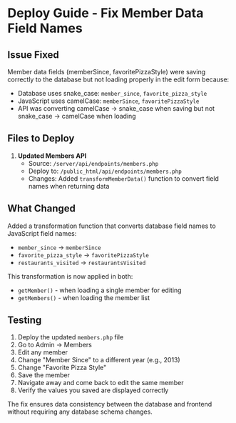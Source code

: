 # Deploy Guide - Fix Member Data Field Names

## Issue Fixed
Member data fields (memberSince, favoritePizzaStyle) were saving correctly to the database but not loading properly in the edit form because:
- Database uses snake_case: `member_since`, `favorite_pizza_style`
- JavaScript uses camelCase: `memberSince`, `favoritePizzaStyle`
- API was converting camelCase → snake_case when saving but not snake_case → camelCase when loading

## Files to Deploy

1. **Updated Members API**
   - Source: `/server/api/endpoints/members.php`
   - Deploy to: `/public_html/api/endpoints/members.php`
   - Changes: Added `transformMemberData()` function to convert field names when returning data

## What Changed

Added a transformation function that converts database field names to JavaScript field names:
- `member_since` → `memberSince`
- `favorite_pizza_style` → `favoritePizzaStyle`
- `restaurants_visited` → `restaurantsVisited`

This transformation is now applied in both:
- `getMember()` - when loading a single member for editing
- `getMembers()` - when loading the member list

## Testing

1. Deploy the updated `members.php` file
2. Go to Admin → Members
3. Edit any member
4. Change "Member Since" to a different year (e.g., 2013)
5. Change "Favorite Pizza Style" 
6. Save the member
7. Navigate away and come back to edit the same member
8. Verify the values you saved are displayed correctly

The fix ensures data consistency between the database and frontend without requiring any database schema changes.